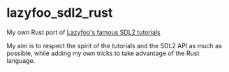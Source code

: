 # lazyfoo_sdl2_rust
My own Rust port of [Lazyfoo's famous SDL2 tutorials](https://lazyfoo.net/tutorials/SDL/index.php)

My aim is to respect the spirit of the tutorials and the SDL2 API as much as possible, while adding my own tricks to take advantage of the Rust language. 
